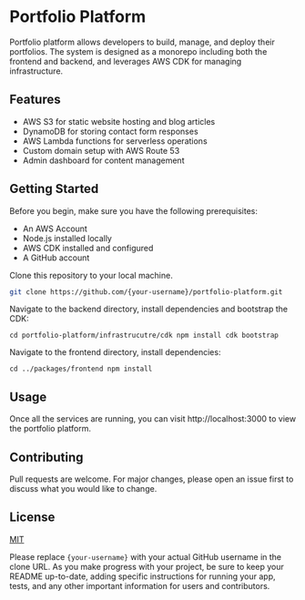 # Portfolio Platform

Portfolio platform allows developers to build, manage, and deploy their portfolios. The system is designed as a monorepo including both the frontend and backend, and leverages AWS CDK for managing infrastructure.

## Features

- AWS S3 for static website hosting and blog articles
- DynamoDB for storing contact form responses
- AWS Lambda functions for serverless operations
- Custom domain setup with AWS Route 53
- Admin dashboard for content management

## Getting Started

Before you begin, make sure you have the following prerequisites:

- An AWS Account
- Node.js installed locally
- AWS CDK installed and configured
- A GitHub account

Clone this repository to your local machine.

```sh
git clone https://github.com/{your-username}/portfolio-platform.git
```

Navigate to the backend directory, install dependencies and bootstrap the CDK:

`cd portfolio-platform/infrastrucutre/cdk
npm install
cdk bootstrap
`

Navigate to the frontend directory, install dependencies:

`cd ../packages/frontend
npm install
`
## Usage

Once all the services are running, you can visit http://localhost:3000 to view the portfolio platform.

## Contributing

Pull requests are welcome. For major changes, please open an issue first to discuss what you would like to change.

## License

[MIT](https://choosealicense.com/licenses/mit/)

Please replace `{your-username}` with your actual GitHub username in the clone URL. As you make progress with your project, be sure to keep your README up-to-date, adding specific instructions for running your app, tests, and any other important information for users and contributors.
